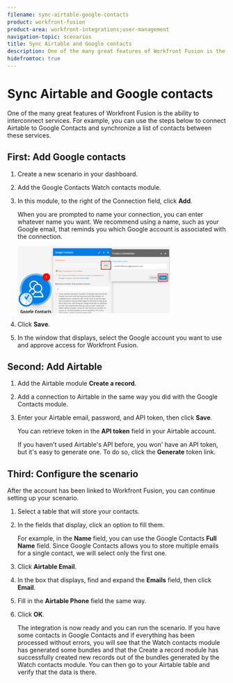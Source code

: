 ```yaml
---
filename: sync-airtable-google-contacts
product: workfront-fusion
product-area: workfront-integrations;user-management
navigation-topic: scenarios
title: Sync Airtable and Google contacts
description: One of the many great features of Workfront Fusion is the ability to interconnect services. For example, you can use the steps below to connect Airtable to Google Contacts and synchronize a list of contacts between these services.
hidefromtoc: true
---
```


# Sync Airtable and Google contacts

One of the many great features of Workfront Fusion is the ability to interconnect services. For example, you can use the steps below to connect Airtable to Google Contacts and synchronize a list of contacts between these services.

## First: Add Google contacts

1. Create a new scenario in your dashboard.
1. Add the Google Contacts Watch contacts module. 
1. In this module, to the right of the Connection field, click **Add**.

   When you are prompted to name your connection, you can enter whatever name you want. We recommend using a name, such as your Google email, that reminds you which Google account is associated with the connection.

   ![](assets/create-new-scenario-350x154.png)

1. Click **Save**.
1. In the window that displays, select the Google account you want to use and approve access for Workfront Fusion.

## Second: Add Airtable

1. Add the Airtable module **Create a record**.
1. Add a connection to Airtable in the same way you did with the Google Contacts module.
1. Enter your Airtable email, password, and API token, then click **Save**.

   You can retrieve token in the **API token** field in your Airtable account.

   If you haven't used Airtable's API before, you won' have an API token, but it's easy to generate one. To do so, click the **Generate** token link.

## Third: Configure the scenario

After the account has been linked to Workfront Fusion, you can continue setting up your scenario.

1. Select a table that will store your contacts.
1. In the fields that display, click an option to fill them.

   For example, in the **Name** field, you can use the Google Contacts **Full Name** field. Since Google Contacts allows you to store multiple emails for a single contact, we will select only the first one.

1. Click **Airtable Email**.
1. In the box that displays, find and expand the **Emails** field, then click **Email**.

1. Fill in the **Airtable Phone** field the same way.
1. Click **OK**.

   The integration is now ready and you can run the scenario. If you have some contacts in Google Contacts and if everything has been processed without errors, you will see that the Watch contacts module has generated some bundles and that the Create a record module has successfully created new records out of the bundles generated by the Watch contacts module. You can then go to your Airtable table and verify that the data is there.

